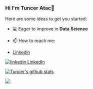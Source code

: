 ### Hi I'm Tuncer Atac👋

Here are some ideas to get you started:

- 💻 Eager to improve in **Data** **Science**

- 📫 How to reach me:

-  [Linkedin](https://www.linkedin.com/in/tunceratac/)
<a href="https://www.linkedin.com/in/tunceratac/" rel="nofollow noreferrer">
    <img src="https://i.stack.imgur.com/gVE0j.png" alt="linkedin"> LinkedIn
  </a> 


<a href="https://github.com/tunceratac/github-readme-stats"><img align="center" src="https://github-readme-stats.vercel.app/api?username=tunceratac&show_icons=true&include_all_commits=true&theme=buefy&hide_border=true" alt="Tuncer's github stats" /></a> 

<a href="https://github.com/tunceratac/github-readme-stats"><img align="center" src="https://github-readme-stats.vercel.app/api/top-langs/?username=tunceratac&layout=compact&theme=buefy&hide_border=true" /></a>
